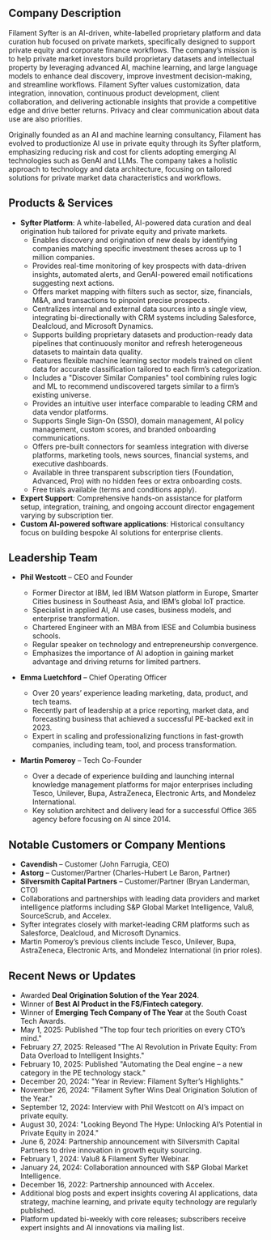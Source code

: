 ## Company Description  
Filament Syfter is an AI-driven, white-labelled proprietary platform and data curation hub focused on private markets, specifically designed to support private equity and corporate finance workflows. The company’s mission is to help private market investors build proprietary datasets and intellectual property by leveraging advanced AI, machine learning, and large language models to enhance deal discovery, improve investment decision-making, and streamline workflows. Filament Syfter values customization, data integration, innovation, continuous product development, client collaboration, and delivering actionable insights that provide a competitive edge and drive better returns. Privacy and clear communication about data use are also priorities.

Originally founded as an AI and machine learning consultancy, Filament has evolved to productionize AI use in private equity through its Syfter platform, emphasizing reducing risk and cost for clients adopting emerging AI technologies such as GenAI and LLMs. The company takes a holistic approach to technology and data architecture, focusing on tailored solutions for private market data characteristics and workflows.

## Products & Services  
- **Syfter Platform**: A white-labelled, AI-powered data curation and deal origination hub tailored for private equity and private markets.  
  - Enables discovery and origination of new deals by identifying companies matching specific investment theses across up to 1 million companies.  
  - Provides real-time monitoring of key prospects with data-driven insights, automated alerts, and GenAI-powered email notifications suggesting next actions.  
  - Offers market mapping with filters such as sector, size, financials, M&A, and transactions to pinpoint precise prospects.  
  - Centralizes internal and external data sources into a single view, integrating bi-directionally with CRM systems including Salesforce, Dealcloud, and Microsoft Dynamics.  
  - Supports building proprietary datasets and production-ready data pipelines that continuously monitor and refresh heterogeneous datasets to maintain data quality.  
  - Features flexible machine learning sector models trained on client data for accurate classification tailored to each firm’s categorization.  
  - Includes a "Discover Similar Companies" tool combining rules logic and ML to recommend undiscovered targets similar to a firm’s existing universe.  
  - Provides an intuitive user interface comparable to leading CRM and data vendor platforms.  
  - Supports Single Sign-On (SSO), domain management, AI policy management, custom scores, and branded onboarding communications.  
  - Offers pre-built connectors for seamless integration with diverse platforms, marketing tools, news sources, financial systems, and executive dashboards.  
  - Available in three transparent subscription tiers (Foundation, Advanced, Pro) with no hidden fees or extra onboarding costs.  
  - Free trials available (terms and conditions apply).  
- **Expert Support**: Comprehensive hands-on assistance for platform setup, integration, training, and ongoing account director engagement varying by subscription tier.  
- **Custom AI-powered software applications**: Historical consultancy focus on building bespoke AI solutions for enterprise clients.

## Leadership Team  
- **Phil Westcott** – CEO and Founder  
  - Former Director at IBM, led IBM Watson platform in Europe, Smarter Cities business in Southeast Asia, and IBM’s global IoT practice.  
  - Specialist in applied AI, AI use cases, business models, and enterprise transformation.  
  - Chartered Engineer with an MBA from IESE and Columbia business schools.  
  - Regular speaker on technology and entrepreneurship convergence.  
  - Emphasizes the importance of AI adoption in gaining market advantage and driving returns for limited partners.  

- **Emma Luetchford** – Chief Operating Officer  
  - Over 20 years’ experience leading marketing, data, product, and tech teams.  
  - Recently part of leadership at a price reporting, market data, and forecasting business that achieved a successful PE-backed exit in 2023.  
  - Expert in scaling and professionalizing functions in fast-growth companies, including team, tool, and process transformation.  

- **Martin Pomeroy** – Tech Co-Founder  
  - Over a decade of experience building and launching internal knowledge management platforms for major enterprises including Tesco, Unilever, Bupa, AstraZeneca, Electronic Arts, and Mondelez International.  
  - Key solution architect and delivery lead for a successful Office 365 agency before focusing on AI since 2014.

## Notable Customers or Company Mentions  
- **Cavendish** – Customer (John Farrugia, CEO)  
- **Astorg** – Customer/Partner (Charles-Hubert Le Baron, Partner)  
- **Silversmith Capital Partners** – Customer/Partner (Bryan Landerman, CTO)  
- Collaborations and partnerships with leading data providers and market intelligence platforms including S&P Global Market Intelligence, Valu8, SourceScrub, and Accelex.  
- Syfter integrates closely with market-leading CRM platforms such as Salesforce, Dealcloud, and Microsoft Dynamics.  
- Martin Pomeroy’s previous clients include Tesco, Unilever, Bupa, AstraZeneca, Electronic Arts, and Mondelez International (in prior roles).

## Recent News or Updates  
- Awarded **Deal Origination Solution of the Year 2024**.  
- Winner of **Best AI Product in the FS/Fintech category**.  
- Winner of **Emerging Tech Company of The Year** at the South Coast Tech Awards.  
- May 1, 2025: Published "The top four tech priorities on every CTO’s mind."  
- February 27, 2025: Released "The AI Revolution in Private Equity: From Data Overload to Intelligent Insights."  
- February 10, 2025: Published "Automating the Deal engine – a new category in the PE technology stack."  
- December 20, 2024: "Year in Review: Filament Syfter’s Highlights."  
- November 26, 2024: "Filament Syfter Wins Deal Origination Solution of the Year."  
- September 12, 2024: Interview with Phil Westcott on AI’s impact on private equity.  
- August 30, 2024: "Looking Beyond The Hype: Unlocking AI’s Potential in Private Equity in 2024."  
- June 6, 2024: Partnership announcement with Silversmith Capital Partners to drive innovation in growth equity sourcing.  
- February 1, 2024: Valu8 & Filament Syfter Webinar.  
- January 24, 2024: Collaboration announced with S&P Global Market Intelligence.  
- December 16, 2022: Partnership announced with Accelex.  
- Additional blog posts and expert insights covering AI applications, data strategy, machine learning, and private equity technology are regularly published.  
- Platform updated bi-weekly with core releases; subscribers receive expert insights and AI innovations via mailing list.